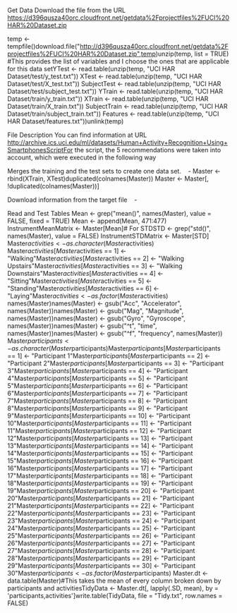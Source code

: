 Get Data
Download the file from the URL https://d396qusza40orc.cloudfront.net/getdata%2Fprojectfiles%2FUCI%20HAR%20Dataset.zip

temp <- tempfile()download.file("http://d396qusza40orc.cloudfront.net/getdata%2Fprojectfiles%2FUCI%20HAR%20Dataset.zip",temp)unzip(temp, list = TRUE) #This provides the list of variables and I choose the ones that are applicable for this data 
setYTest <- read.table(unzip(temp, "UCI HAR Dataset/test/y_test.txt"))
XTest <- read.table(unzip(temp, "UCI HAR Dataset/test/X_test.txt"))
SubjectTest <- read.table(unzip(temp, "UCI HAR Dataset/test/subject_test.txt"))
YTrain <- read.table(unzip(temp, "UCI HAR Dataset/train/y_train.txt"))
XTrain <- read.table(unzip(temp, "UCI HAR Dataset/train/X_train.txt"))
SubjectTrain <- read.table(unzip(temp, "UCI HAR Dataset/train/subject_train.txt"))
Features <- read.table(unzip(temp, "UCI HAR Dataset/features.txt"))unlink(temp)

File Description You can find information at URL http://archive.ics.uci.edu/ml/datasets/Human+Activity+Recognition+Using+SmartphonesScriptFor the script, 
the 5 recommendations were taken into account, which were executed in the following way

Merges the training and the test sets to create one data set.    - 
Master <- rbind(XTrain, XTest)duplicated(colnames(Master))
Master <- Master[, !duplicated(colnames(Master))]

Download information from the target file    - 

Read and Test Tables
Mean <- grep("mean()", names(Master), value = FALSE, fixed = TRUE)
Mean <- append(Mean, 471:477)
InstrumentMeanMatrix <- Master[Mean]# For STDSTD <- grep("std()", names(Master), value = FALSE)
InstrumentSTDMatrix <- Master[STD]
Master$activities <- as.character(Master$activities)
Master$activities[Master$activities == 1] <- "Walking"Master$activities[Master$activities == 2] <- "Walking Upstairs"Master$activities[Master$activities == 3] <- "Walking Downstairs"Master$activities[Master$activities == 4] <- "Sitting"Master$activities[Master$activities == 5] <- "Standing"Master$activities[Master$activities == 6] <- "Laying"Master$activities <- as.factor(Master$activities)
names(Master)names(Master) <- gsub("Acc", "Accelerator", names(Master))names(Master) <- gsub("Mag", "Magnitude", names(Master))names(Master) <- gsub("Gyro", "Gyroscope", names(Master))names(Master) <- gsub("^t", "time", names(Master))names(Master) <- gsub("^f", "frequency", names(Master))
Master$participants <- as.character(Master$participants)Master$participants[Master$participants == 1] <- "Participant 1"Master$participants[Master$participants == 2] <- "Participant 2"Master$participants[Master$participants == 3] <- "Participant 3"Master$participants[Master$participants == 4] <- "Participant 4"Master$participants[Master$participants == 5] <- "Participant 5"Master$participants[Master$participants == 6] <- "Participant 6"Master$participants[Master$participants == 7] <- "Participant 7"Master$participants[Master$participants == 8] <- "Participant 8"Master$participants[Master$participants == 9] <- "Participant 9"Master$participants[Master$participants == 10] <- "Participant 10"Master$participants[Master$participants == 11] <- "Participant 11"Master$participants[Master$participants == 12] <- "Participant 12"Master$participants[Master$participants == 13] <- "Participant 13"Master$participants[Master$participants == 14] <- "Participant 14"Master$participants[Master$participants == 15] <- "Participant 15"Master$participants[Master$participants == 16] <- "Participant 16"Master$participants[Master$participants == 17] <- "Participant 17"Master$participants[Master$participants == 18] <- "Participant 18"Master$participants[Master$participants == 19] <- "Participant 19"Master$participants[Master$participants == 20] <- "Participant 20"Master$participants[Master$participants == 21] <- "Participant 21"Master$participants[Master$participants == 22] <- "Participant 22"Master$participants[Master$participants == 23] <- "Participant 23"Master$participants[Master$participants == 24] <- "Participant 24"Master$participants[Master$participants == 25] <- "Participant 25"Master$participants[Master$participants == 26] <- "Participant 26"Master$participants[Master$participants == 27] <- "Participant 27"Master$participants[Master$participants == 28] <- "Participant 28"Master$participants[Master$participants == 29] <- "Participant 29"Master$participants[Master$participants == 30] <- "Participant 30"Master$participants <- as.factor(Master$participants)
Master.dt <- data.table(Master)#This takes the mean of every column broken down by participants and activitiesTidyData <- Master.dt[, lapply(.SD, mean), by = 'participants,activities']write.table(TidyData, file = "Tidy.txt", row.names = FALSE)
